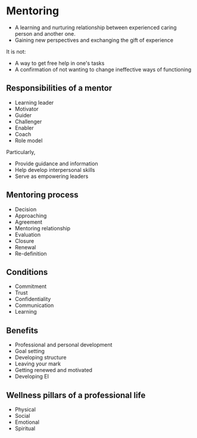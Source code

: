 # Mentoring

- A learning and nurturing relationship between experienced caring person and another one.
- Gaining new perspectives and exchanging the gift of experience

It is not:

- A way to get free help in one's tasks
- A confirmation of not wanting to change ineffective ways of functioning

## Responsibilities of a mentor

- Learning leader
- Motivator
- Guider
- Challenger
- Enabler
- Coach
- Role model

Particularly,

- Provide guidance and information
- Help develop interpersonal skills
- Serve as empowering leaders

## Mentoring process

- Decision
- Approaching
- Agreement
- Mentoring relationship
- Evaluation
- Closure
- Renewal
- Re-definition

## Conditions

- Commitment
- Trust
- Confidentiality
- Communication
- Learning

## Benefits

- Professional and personal development
- Goal setting
- Developing structure
- Leaving your mark
- Getting renewed and motivated
- Developing EI

## Wellness pillars of a professional life

- Physical
- Social
- Emotional
- Spiritual